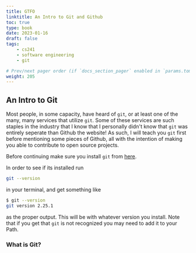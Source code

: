 ```yaml
---
title: GTFO
linktitle: An Intro to Git and Github
toc: true
type: book
date: 2023-01-16
draft: false
tags:
    - cs241
    - software engineering
    - git

# Prev/next pager order (if `docs_section_pager` enabled in `params.toml`)
weight: 205
---
```


## An Intro to Git

Most people, in some capacity, have heard of `git`, or at least one of the many, many services that utilize `git`. Some of these services are such staples in the industry that I know that I personally didn't know that `git` was entirely seperate than Github the website! As such, I will teach you `git` first before mentioning some pieces of Github, all with the intention of making you able to contribute to open source projects.

Before continuing make sure you install `git` from [here](https://git-scm.com/book/en/v2/Getting-Started-Installing-Git).

In order to see if its installed run

```bash
git --version
```

in your terminal, and get something like

```bash
$ git --version
git version 2.25.1
```

as the proper output. This will be with whatever version you install. Note that if you get that `git` is not recognized you may need to add it to your Path.

### What is Git?

